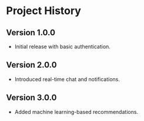 # Project History

## Version 1.0.0
- Initial release with basic authentication.

## Version 2.0.0
- Introduced real-time chat and notifications.

## Version 3.0.0
- Added machine learning-based recommendations.
